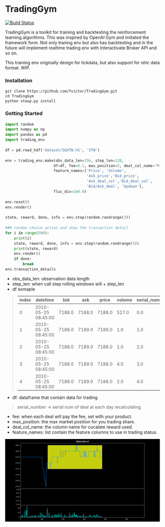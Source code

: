 # TradingGym

[![Build Status](https://travis-ci.org/Yvictor/TradingGym.svg?branch=master)](https://travis-ci.org/Yvictor/TradingGym)

TradingGym is a toolkit for training and backtesting the reinforcement learning algorithms. This was inspired by OpenAI Gym and imitated the framework form. Not only traning env but also has backtesting and in the future will implement realtime trading env with Interactivate Broker API and so on.

This training env originally design for tickdata, but also support for ohlc data format. WIP.

### Installation
```
git clone https://github.com/Yvictor/TradingGym.git
cd TradingGym
python steup.py install
```

### Getting Started
``` python
import random
import numpy as np
import pandas as pd
import trading_env

df = pd.read_hdf('dataset/SGXTW.h5', 'STW')

env = trading_env.make(obs_data_len=256, step_len=128,
                      df=df, fee=0.1, max_position=5, deal_col_name='Price', 
                      feature_names=['Price', 'Volume', 
                                     'Ask_price','Bid_price', 
                                     'Ask_deal_vol','Bid_deal_vol',
                                     'Bid/Ask_deal', 'Updown'], 
                      fluc_div=100.0)

env.reset()
env.render()

state, reward, done, info = env.step(random.randrange(3))

### randow choice action and show the transaction detail
for i in range(500):
    print(i)
    state, reward, done, info = env.step(random.randrange(3))
    print(state, reward)
    env.render()
    if done:
        break
env.transaction_details
```
- obs_data_len: observation data length
- step_len: when call step rolling windows will + step_len
- df exmaple
>|index|datetime|bid|ask|price|volume|serial_number|dealin|
>|-----|--------|---|---|-----|------|-------------|------|
>|0|2010-05-25 08:45:00|7188.0|7188.0|7188.0|527.0|0.0|0.0|
>|1|2010-05-25 08:45:00|7188.0|7189.0|7189.0|1.0|1.0|1.0|
>|2|2010-05-25 08:45:00|7188.0|7189.0|7188.0|1.0|2.0|-1.0|
>|3|2010-05-25 08:45:00|7188.0|7189.0|7188.0|4.0|3.0|-1.0|
>|4|2010-05-25 08:45:00|7188.0|7189.0|7188.0|2.0|4.0|-1.0|

- df: dataframe that contain data for trading 
> serial_number -> serial num of deal at each day recalculating

- fee: when each deal will pay the fee, set with your product. 
- max_position: the max market position for you trading share.
- deal_col_name: the column name for cucalate reward used.
- feature_names: list contain the feature columns to use in trading status.

![gif](fig/render.gif)


